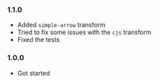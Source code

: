 ### 1.1.0

- Added `simple-arrow` transform
- Tried to fix some issues with the `cjs` transform
- Fixed the tests

### 1.0.0

- Got started